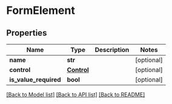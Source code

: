 # FormElement

## Properties
Name | Type | Description | Notes
------------ | ------------- | ------------- | -------------
**name** | **str** |  | [optional] 
**control** | [**Control**](Control.md) |  | [optional] 
**is_value_required** | **bool** |  | [optional] 

[[Back to Model list]](../README.md#documentation-for-models) [[Back to API list]](../README.md#documentation-for-api-endpoints) [[Back to README]](../README.md)

